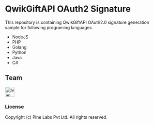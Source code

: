# QwikGiftAPI OAuth2 Signature

This repository is containing QwikGiftAPI OAuth2.0 signature generation sample for following programing languages 

- NodeJS
- PHP
- Golang
- Python
- Java
- C#

## Team

<a href="https://github.com/ivanf-qwikcilver" target="_blank">
 <img src="https://avatars.githubusercontent.com/u/107234476?v=4" alt="Ivan Claud" width="32">
</a>


### License

Copyright (c) Pine Labs Pvt Ltd. All rights reserved. 
